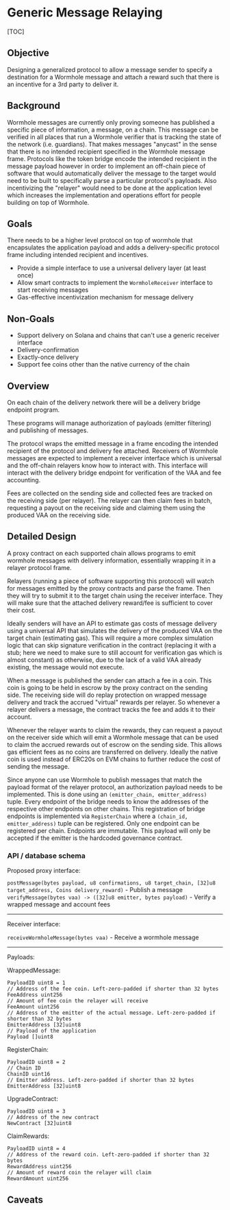 # Generic Message Relaying

[TOC]

## Objective

Designing a generalized protocol to allow a message sender to specify a destination for a Wormhole message and attach a
reward such that there is an incentive for a 3rd party to deliver it.

## Background

Wormhole messages are currently only proving someone has published a specific piece of information, a message, on a
chain. This message can be verified in all places that run a Wormhole verifier that is tracking the state of the
network (i.e. guardians). That makes messages "anycast" in the sense that there is no intended recipient specified in
the Wormhole message frame. Protocols like the token bridge encode the intended recipient in the message payload however
in order to implement an off-chain piece of software that would automatically deliver the message to the target would
need to be built to specifically parse a particular protocol's payloads. Also incentivizing the "relayer" would need to
be done at the application level which increases the implementation and operations effort for people building on top of
Wormhole.

## Goals

There needs to be a higher level protocol on top of wormhole that encapsulates the application payload and adds a
delivery-specific protocol frame including intended recipient and incentives.

* Provide a simple interface to use a universal delivery layer (at least once)
* Allow smart contracts to implement the `WormholeReceiver` interface to start receiving messages
* Gas-effective incentivization mechanism for message delivery

## Non-Goals

* Support delivery on Solana and chains that can't use a generic receiver interface
* Delivery-confirmation
* Exactly-once delivery
* Support fee coins other than the native currency of the chain

## Overview

On each chain of the delivery network there will be a delivery bridge endpoint program.

These programs will manage authorization of payloads (emitter filtering) and publishing of messages.

The protocol wraps the emitted message in a frame encoding the intended recipient of the protocol and delivery fee
attached. Receivers of Wormhole messages are expected to implement a receiver interface which is universal and the
off-chain relayers know how to interact with. This interface will interact with the delivery bridge endpoint for
verification of the VAA and fee accounting.

Fees are collected on the sending side and collected fees are tracked on the receiving side (per relayer). The relayer
can then claim fees in batch, requesting a payout on the receiving side and claiming them using the produced VAA on the
receiving side.

## Detailed Design

A proxy contract on each supported chain allows programs to emit wormhole messages with delivery information,
essentially wrapping it in a relayer protocol frame.

Relayers (running a piece of software supporting this protocol) will watch for messages emitted by the proxy contracts
and parse the frame. Then they will try to submit it to the target chain using the receiver interface. They will make
sure that the attached delivery reward/fee is sufficient to cover their cost.

Ideally senders will have an API to estimate gas costs of message delivery using a universal API that simulates the
delivery of the produced VAA on the target chain (estimating gas). This will require a more complex simulation logic
that can skip signature verification in the contract (replacing it with a stub; here we need to make sure to still
account for verification gas which is almost constant) as otherwise, due to the lack of a valid VAA already existing,
the message would not execute.

When a message is published the sender can attach a fee in a coin. This coin is going to be held in escrow by the proxy
contract on the sending side. The receiving side will do replay protection on wrapped message delivery and track the
accrued "virtual" rewards per relayer. So whenever a relayer delivers a message, the contract tracks the fee and adds it
to their account.

Whenever the relayer wants to claim the rewards, they can request a payout on the receiver side which will emit a
Wormhole message that can be used to claim the accrued rewards out of escrow on the sending side. This allows gas
efficient fees as no coins are transferred on delivery. Ideally the native coin is used instead of ERC20s on EVM chains
to further reduce the cost of sending the message.

Since anyone can use Wormhole to publish messages that match the payload format of the relayer protocol, an
authorization payload needs to be implemented. This is done using an `(emitter_chain, emitter_address)` tuple. Every
endpoint of the bridge needs to know the addresses of the respective other endpoints on other chains. This registration
of bridge endpoints is implemented via `RegisterChain` where a `(chain_id, emitter_address)` tuple can be registered.
Only one endpoint can be registered per chain. Endpoints are immutable. This payload will only be accepted if the
emitter is the hardcoded governance contract.

### API / database schema

Proposed proxy interface:

`postMessage(bytes payload, u8 confirmations, u8 target_chain, [32]u8 target_address, Coins delivery_reward)` - Publish
a message
`verifyMessage(bytes vaa) -> ([32]u8 emitter, bytes payload)` - Verify a wrapped message and account fees

---

Receiver interface:

`receiveWormholeMessage(bytes vaa)` - Receive a wormhole message

---
Payloads:

WrappedMessage:

```
PayloadID uint8 = 1
// Address of the fee coin. Left-zero-padded if shorter than 32 bytes
FeeAddress uint256
// Amount of fee coin the relayer will receive
FeeAmount uint256
// Address of the emitter of the actual message. Left-zero-padded if shorter than 32 bytes
EmitterAddress [32]uint8
// Payload of the application
Payload []uint8
```

RegisterChain:

```
PayloadID uint8 = 2
// Chain ID
ChainID uint16
// Emitter address. Left-zero-padded if shorter than 32 bytes
EmitterAddress [32]uint8
```

UpgradeContract:

```
PayloadID uint8 = 3
// Address of the new contract
NewContract [32]uint8
```

ClaimRewards:

```
PayloadID uint8 = 4
// Address of the reward coin. Left-zero-padded if shorter than 32 bytes
RewardAddress uint256
// Amount of reward coin the relayer will claim
RewardAmount uint256
```

## Caveats
